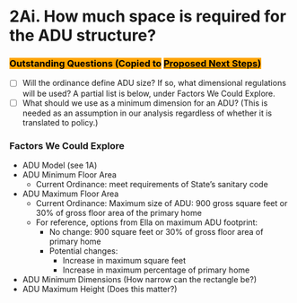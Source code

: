 # 2Ai. How much space is required for the ADU structure?

### <mark style="background-color:orange;">Outstanding Questions (Copied to</mark> [<mark style="background-color:orange;">Proposed Next Steps</mark>](../../project-management/proposed-next-steps.md)<mark style="background-color:orange;">)</mark>

* [ ] Will the ordinance define ADU size? If so, what dimensional regulations will be used? A partial list is below, under Factors We Could Explore.
* [ ] What should we use as a minimum dimension for an ADU? (This is needed as an assumption in our analysis regardless of whether it is translated to policy.)

### Factors We Could Explore

* ADU Model (see 1A)
* ADU Minimum Floor Area
  * Current Ordinance: meet requirements of State’s sanitary code&#x20;
* ADU Maximum Floor Area
  * Current Ordinance: Maximum size of ADU: 900 gross square feet or 30% of gross floor area of the primary home&#x20;
  * For reference, options from Ella on maximum ADU footprint:
    * No change: 900 square feet or 30% of gross floor area of primary home&#x20;
    * Potential changes:
      * Increase in maximum square feet&#x20;
      * Increase in maximum percentage of primary home&#x20;
* ADU Minimum Dimensions (How narrow can the rectangle be?)
* ADU Maximum Height (Does this matter?)

